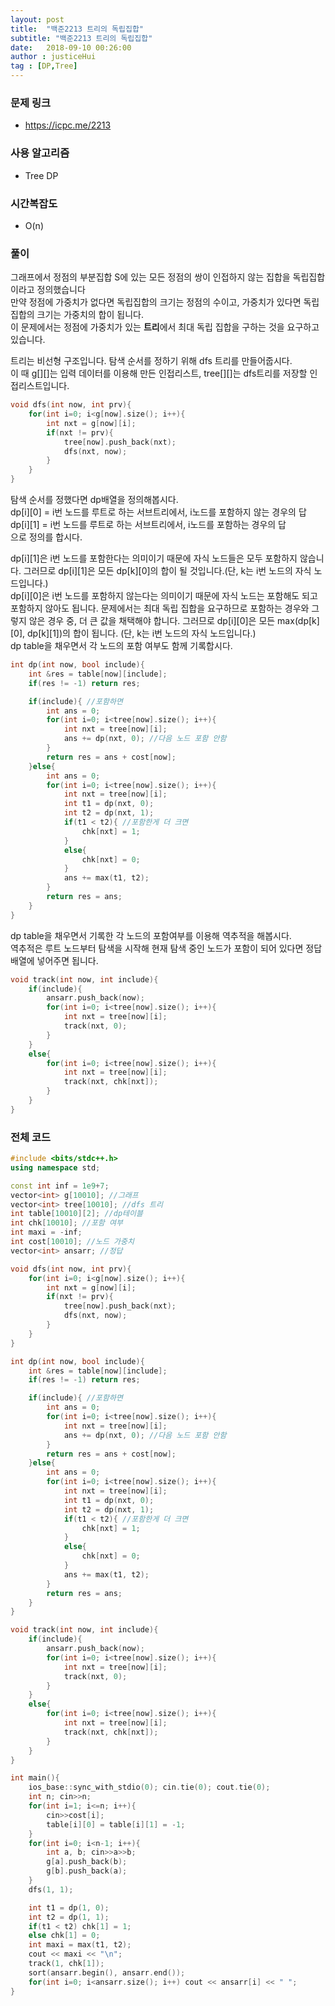```yaml
---
layout: post
title:  "백준2213 트리의 독립집합"
subtitle: "백준2213 트리의 독립집합"
date:   2018-09-10 00:26:00
author : justiceHui
tag : [DP,Tree]
---
```


### 문제 링크
* https://icpc.me/2213

### 사용 알고리즘
* Tree DP

### 시간복잡도
* O(n)

### 풀이
그래프에서 정점의 부분집합 S에 있는 모든 정점의 쌍이 인접하지 않는 집합을 독립집합이라고 정의했습니다<br>
만약 정점에 가중치가 없다면 독립집합의 크기는 정점의 수이고, 가중치가 있다면 독립집합의 크기는 가중치의 합이 됩니다.<br>
이 문제에서는 정점에 가중치가 있는 <b>트리</b>에서 최대 독립 집합을 구하는 것을 요구하고 있습니다.

트리는 비선형 구조입니다. 탐색 순서를 정하기 위해 dfs 트리를 만들어줍시다.<br>
이 때 g[][]는 입력 데이터를 이용해 만든 인접리스트, tree[][]는 dfs트리를 저장할 인접리스트입니다.
```cpp
void dfs(int now, int prv){
	for(int i=0; i<g[now].size(); i++){
		int nxt = g[now][i];
		if(nxt != prv){
			tree[now].push_back(nxt);
			dfs(nxt, now);
		}
	}
}
```
탐색 순서를 정했다면 dp배열을 정의해봅시다.<br>
dp[i][0] = i번 노드를 루트로 하는 서브트리에서, i노드를 포함하지 않는 경우의 답<br>
dp[i][1] = i번 노드를 루트로 하는 서브트리에서, i노드를 포함하는 경우의 답<br>
으로 정의를 합시다.

dp[i][1]은 i번 노드를 포함한다는 의미이기 때문에 자식 노드들은 모두 포함하지 않습니다. 그러므로 dp[i][1]은 모든 dp[k][0]의 합이 될 것입니다.(단, k는 i번 노드의 자식 노드입니다.)<br>
dp[i][0]은 i번 노드를 포함하지 않는다는 의미이기 때문에 자식 노드는 포함해도 되고 포함하지 않아도 됩니다. 문제에서는 최대 독립 집합을 요구하므로 포함하는 경우와 그렇지 않은 경우 중, 더 큰 값을 채택해야 합니다. 그러므로 dp[i][0]은 모든 max(dp[k][0], dp[k][1])의 합이 됩니다. (단, k는 i번 노드의 자식 노드입니다.)<br>
dp table을 채우면서 각 노드의 포함 여부도 함께 기록합시다.
```cpp
int dp(int now, bool include){
	int &res = table[now][include];
	if(res != -1) return res;

	if(include){ //포함하면
		int ans = 0;
		for(int i=0; i<tree[now].size(); i++){
			int nxt = tree[now][i];
			ans += dp(nxt, 0); //다음 노드 포함 안함
		}
		return res = ans + cost[now];
	}else{
		int ans = 0;
		for(int i=0; i<tree[now].size(); i++){
			int nxt = tree[now][i];
			int t1 = dp(nxt, 0);
			int t2 = dp(nxt, 1);
			if(t1 < t2){ //포함한게 더 크면
				chk[nxt] = 1;
			}
			else{
				chk[nxt] = 0;
			}
			ans += max(t1, t2);
		}
		return res = ans;
	}
}
```

dp table을 채우면서 기록한 각 노드의 포함여부를 이용해 역추적을 해봅시다.<br>
역추적은 루트 노드부터 탐색을 시작해 현재 탐색 중인 노드가 포함이 되어 있다면 정답 배열에 넣어주면 됩니다.
```cpp
void track(int now, int include){
	if(include){
		ansarr.push_back(now);
		for(int i=0; i<tree[now].size(); i++){
			int nxt = tree[now][i];
			track(nxt, 0);
		}
	}
	else{
		for(int i=0; i<tree[now].size(); i++){
			int nxt = tree[now][i];
			track(nxt, chk[nxt]);
		}
	}
}
```

### 전체 코드
```cpp
#include <bits/stdc++.h>
using namespace std;

const int inf = 1e9+7;
vector<int> g[10010]; //그래프
vector<int> tree[10010]; //dfs 트리
int table[10010][2]; //dp테이블
int chk[10010]; //포함 여부
int maxi = -inf;
int cost[10010]; //노드 가중치
vector<int> ansarr; //정답

void dfs(int now, int prv){
	for(int i=0; i<g[now].size(); i++){
		int nxt = g[now][i];
		if(nxt != prv){
			tree[now].push_back(nxt);
			dfs(nxt, now);
		}
	}
}

int dp(int now, bool include){
	int &res = table[now][include];
	if(res != -1) return res;

	if(include){ //포함하면
		int ans = 0;
		for(int i=0; i<tree[now].size(); i++){
			int nxt = tree[now][i];
			ans += dp(nxt, 0); //다음 노드 포함 안함
		}
		return res = ans + cost[now];
	}else{
		int ans = 0;
		for(int i=0; i<tree[now].size(); i++){
			int nxt = tree[now][i];
			int t1 = dp(nxt, 0);
			int t2 = dp(nxt, 1);
			if(t1 < t2){ //포함한게 더 크면
				chk[nxt] = 1;
			}
			else{
				chk[nxt] = 0;
			}
			ans += max(t1, t2);
		}
		return res = ans;
	}
}

void track(int now, int include){
	if(include){
		ansarr.push_back(now);
		for(int i=0; i<tree[now].size(); i++){
			int nxt = tree[now][i];
			track(nxt, 0);
		}
	}
	else{
		for(int i=0; i<tree[now].size(); i++){
			int nxt = tree[now][i];
			track(nxt, chk[nxt]);
		}
	}
}

int main(){
	ios_base::sync_with_stdio(0); cin.tie(0); cout.tie(0);
	int n; cin>>n;
	for(int i=1; i<=n; i++){
		cin>>cost[i];
		table[i][0] = table[i][1] = -1;
	}
	for(int i=0; i<n-1; i++){
		int a, b; cin>>a>>b;
		g[a].push_back(b);
		g[b].push_back(a);
	}
	dfs(1, 1);

	int t1 = dp(1, 0);
	int t2 = dp(1, 1);
	if(t1 < t2) chk[1] = 1;
	else chk[1] = 0;
	int maxi = max(t1, t2);
	cout << maxi << "\n";
	track(1, chk[1]);
	sort(ansarr.begin(), ansarr.end());
	for(int i=0; i<ansarr.size(); i++) cout << ansarr[i] << " ";
}
```
